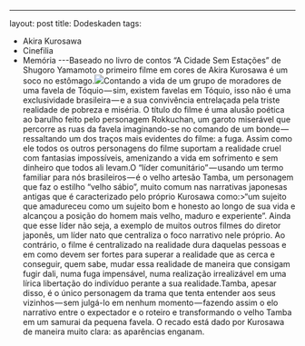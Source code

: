 ---
layout: post
title: Dodeskaden
tags:
- Akira Kurosawa
- Cinefilia
- Memória
---Baseado no livro de contos “A Cidade Sem Estações” de Shugoro Yamamoto o primeiro filme em cores de Akira Kurosawa é um soco no estômago.![](https://cdn-images-1.medium.com/max/800/1*inPIDQ4TjUxVQU4KLs03Dg.jpeg)Contando a vida de um grupo de moradores de uma favela de Tóquio — sim, existem favelas em Tóquio, isso não é uma exclusividade brasileira — e a sua convivência entrelaçada pela triste realidade de pobreza e miséria. O título do filme é uma alusão poética ao barulho feito pelo personagem Rokkuchan, um garoto miserável que percorre as ruas da favela imaginando-se no comando de um bonde — ressaltando um dos traços mais evidentes do filme: a fuga. Assim como ele todos os outros personagens do filme suportam a realidade cruel com fantasias impossíveis, amenizando a vida em sofrimento e sem dinheiro que todos ali levam.O “líder comunitário” — usando um termo familiar para nós brasileiros — é o velho artesão Tamba, um personagem que faz o estilho “velho sábio”, muito comum nas narrativas japonesas antigas que é caracterizado pelo próprio Kurosawa como:>“um sujeito que amadureceu como um sujeito bom e honesto ao longo de sua vida e alcançou a posição do homem mais velho, maduro e experiente”.
Ainda que esse líder não seja, a exemplo de muitos outros filmes do diretor japonês, um líder nato que centraliza o foco narrativo nele próprio. Ao contrário, o filme é centralizado na realidade dura daquelas pessoas e em como devem ser fortes para superar a realidade que as cerca e conseguir, quem sabe, mudar essa realidade de maneira que consigam fugir dali, numa fuga impensável, numa realização irrealizável em uma lírica libertação do indivíduo perante a sua realidade.Tamba, apesar disso, é o único personagem da trama que tenta entender aos seus vizinhos — sem julgá-lo em nenhum momento — fazendo assim o elo narrativo entre o expectador e o roteiro e transformando o velho Tamba em um samurai da pequena favela. O recado está dado por Kurosawa de maneira muito clara: as aparências enganam.
